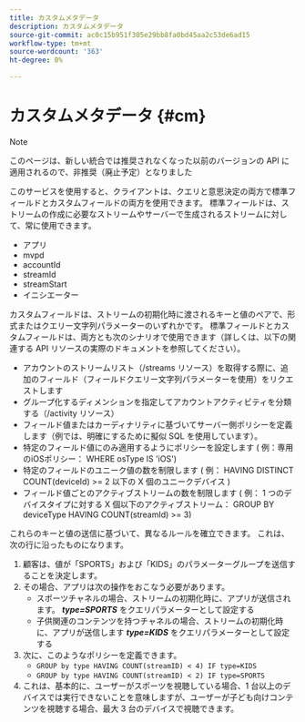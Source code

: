 ```yaml
---
title: カスタムメタデータ
description: カスタムメタデータ
source-git-commit: ac0c15b951f305e29bb8fa0bd45aa2c53de6ad15
workflow-type: tm+mt
source-wordcount: '363'
ht-degree: 0%

---
```




# カスタムメタデータ {#cm}

>[!NOTE]
>
> このページは、新しい統合では推奨されなくなった以前のバージョンの API に適用されるので、非推奨（廃止予定）となりました

このサービスを使用すると、クライアントは、クエリと意思決定の両方で標準フィールドとカスタムフィールドの両方を使用できます。 標準フィールドは、ストリームの作成に必要なストリームやサーバーで生成されるストリームに対して、常に使用できます。

* アプリ
* mvpd
* accountId
* streamId
* streamStart
* イニシエーター


カスタムフィールドは、ストリームの初期化時に渡されるキーと値のペアで、形式またはクエリー文字列パラメーターのいずれかです。 標準フィールドとカスタムフィールドは、両方とも次のシナリオで使用できます（詳しくは、以下の関連する API リソースの実際のドキュメントを参照してください）。

* アカウントのストリームリスト（/streams リソース）を取得する際に、追加のフィールド（フィールドクエリー文字列パラメーターを使用）をリクエストします
* グループ化するディメンションを指定してアカウントアクティビティを分類する（/activity リソース）
* フィールド値またはカーディナリティに基づいてサーバー側ポリシーを定義します（例では、明確にするために擬似 SQL を使用しています）。
* 特定のフィールド値にのみ適用するようにポリシーを設定します ( 例：専用のiOSポリシー： WHERE osType IS &#39;iOS&#39;)
* 特定のフィールドのユニーク値の数を制限します ( 例： HAVING DISTINCT COUNT(deviceId) >= 2 以下の X 個のユニークデバイス )
* フィールド値ごとのアクティブストリームの数を制限します ( 例： 1 つのデバイスタイプに対する X 個以下のアクティブストリーム： GROUP BY deviceType HAVING COUNT(streamId) >= 3)


これらのキーと値の送信に基づいて、異なるルールを確立できます。 これは、次の行に沿ったものになります。

1. 顧客は、値が「SPORTS」および「KIDS」のパラメーターグループを送信することを決定します。
1. その場合、アプリは次の操作をおこなう必要があります。
   * スポーツチャネルの場合、ストリームの初期化時に、アプリが送信されます。 ***type=SPORTS*** をクエリパラメーターとして設定する
   * 子供関連のコンテンツを持つチャネルの場合、ストリームの初期化時に、アプリが送信します ***type=KIDS*** をクエリパラメーターとして設定する
1. 次に、このようなポリシーを定義できます。
   * `GROUP by type HAVING COUNT(streamID) < 4) IF type=KIDS`
   * `GROUP by type HAVING COUNT(streamID) < 2) IF type=SPORTS`
1. これは、基本的に、ユーザーがスポーツを視聴している場合、1 台以上のデバイスでは実行できないことを意味しますが、ユーザーが子ども向けコンテンツを視聴する場合、最大 3 台のデバイスで視聴できます。

